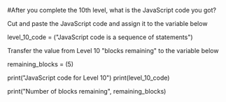 #After you complete the 10th level, what is the JavaScript code you got? 

Cut and paste the JavaScript code and assign it 
to the variable below 

level_10_code = ("JavaScript code is a sequence of statements") 




 Transfer the value from Level 10 "blocks remaining"
 to the variable below 

remaining_blocks = (5)


print("JavaScript code for Level 10")
print(level_10_code)

print("Number of blocks remaining", remaining_blocks)
